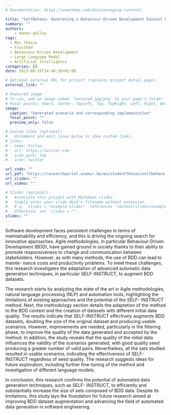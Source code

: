```yaml
---
# Documentation: https://wowchemy.com/docs/managing-content/

title: "SelfBehave: Generating a Behaviour-Driven Development Dataset Using the SELF-INSTRUCT Method"
summary: ""
authors: 
    - manon-galloy
tags:
  - Msc Thesis
  - Finished
  - Behaviour-Driven Development
  - Large Language Model
  - Artificial Intelligence
categories: []
date: 2023-09-16T14:48:38+02:00

# Optional external URL for project (replaces project detail page).
external_link: ""

# Featured image
# To use, add an image named `featured.jpg/png` to your page's folder.
# Focal points: Smart, Center, TopLeft, Top, TopRight, Left, Right, BottomLeft, Bottom, BottomRight.
image:
  caption: "Generated scenario and corresponding implementation"
  focal_point: ""
  preview_only: false

# Custom links (optional).
#   Uncomment and edit lines below to show custom links.
# links:
# - name: Follow
#   url: https://twitter.com
#   icon_pack: fab
#   icon: twitter

url_code: ""
url_pdf: "https://researchportal.unamur.be/en/studentTheses/selfbehave-generating-a-behaviour-driven-development-dataset-usin"
url_slides: ""
url_video: ""

# Slides (optional).
#   Associate this project with Markdown slides.
#   Simply enter your slide deck's filename without extension.
#   E.g. `slides = "example-slides"` references `content/slides/example-slides.md`.
#   Otherwise, set `slides = ""`.
slides: ""
---
```


Software development faces persistent challenges in terms of maintainability and efficiency, and this is driving the ongoing search for innovative approaches. Agile methodologies, in particular Behaviour-Driven Development (BDD), have gained ground in society thanks to their ability to promote responsiveness to change and communication between stakeholders. However, as with many methods, the use of BDD can lead to mainte- nance costs and productivity problems. To meet these challenges, this research investigates the adaptation of advanced automatic data generation techniques, in particular SELF-INSTRUCT, to augment BDD datasets.

The research starts by analyzing the state of the art in Agile methodologies, natural language processing (NLP) and automation tools, highlighting the limitations of existing approaches and the potential of the SELF- INSTRUCT method. Next, the methodology section details the adaptation of the method to the BDD context and the creation of datasets with different initial data quality. The results indicate that SELF-INSTRUCT effectively augments BDD datasets, doubling the size of the original dataset and producing usable scenarios. However, improvements are needed, particularly in the filtering phase, to improve the quality of the data generated and accepted by the method.
In addition, the study reveals that the quality of the initial data influences the validity of the scenarios generated, with good quality seed producing a greater number of valid pairs. Nevertheless, all the sets studied resulted in usable scenarios, indicating the effectiveness of SELF-INSTRUCT regardless of seed quality. The research suggests ideas for future exploration, including further fine-tuning of the method and investigation of different language models.

In conclusion, this research confirms the potential of automated data generation techniques, such as SELF- INSTRUCT, to efficiently and substantially increase the size of sets composed of BDD data. Despite its limitations, this study lays the foundation for future research aimed at improving BDD dataset augmentation and advancing the field of automated data generation in software engineering.
